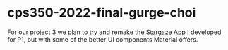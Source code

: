 # cps350-2022-final-gurge-choi

For our project 3 we plan to try and remake the Stargaze App I developed for P1, but with some of the better UI components Material offers.
